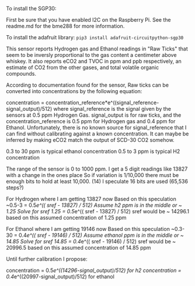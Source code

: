 To install the SGP30:

First be sure that you have enabled I2C on the Raspberry Pi. See the readme.md
for the bme288 for more information.

To install the adafruit library:
`pip3 install adafruit-circuitpython-sgp30`

This sensor reports Hydrogen gas and Ethanol readings in "Raw Ticks" that 
seem to be inversly proportional to the gas content a centimeter above whiskey.
It also reports eCO2 and TVOC in ppm and ppb respectively, an estimate of CO2
from the other gases, and total volatile organic compounds.

According to documentation found for the sensor, Raw ticks can be converted into 
concentrations by the following equation:

concentration = concentration_reference*e^((signal_reference-signal_output)/512)
where signal_reference is the signal given by the sensors at 0.5 ppm Hydrogen Gas.
signal_output is for raw ticks, and the concentration_reference
is 0.5 ppm for Hydrogen gas and 0.4 ppm for Ethanol.  Unfortunately, there is no
known source for signal_reference that I can find without calibrating against
a known concentration. It can maybe be inferred by making eCO2 match the output
of SCD-30 CO2 somehow.

0.3 to 30 ppm is typical ethanol concentration
0.5 to 3 ppm is typical H2 concentration

The range of the sensor is 0 to 1000 ppm.
I get a 5 digit readings like 13827 with a change in the ones place
So if variation is 1/10,000 there must be enough bits to hold at least 10,000. (14)
I speculate 16 bits are used (65,536 steps?)

For Hydrogen where I am getting 13827 now
Based on this speculation ~0.5-3 = 0.5*e^(( sref - 13827) / 512)
Assume h2 ppm is in the middle or ~ 1.25
Solve for sref 1.25 = 0.5*e^(( sref - 13827) / 512)
sref would be ~ 14296.1 based on this assumed concentration of 1.25 ppm

For Ethanol where I am getting 19146 now
Based on this speculation ~0.3-30 = 0.4*e^(( sref - 19146) / 512)
Assume ethanol ppm is in the middle or ~ 14.85
Solve for sref 14.85 = 0.4*e^(( sref - 19146) / 512)
sref would be ~ 20996.5 based on this assumed concentration of 14.85 ppm


Until further calibration I propose:

concentration = 0.5*e^((14296-signal_output)/512)  for h2
concentration = 0.4*e^((20997-signal_output)/512)  for ethanol